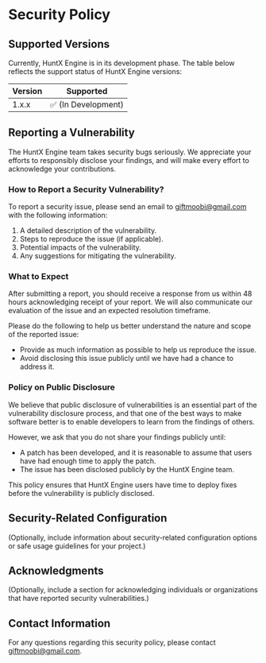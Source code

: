 # Security Policy

## Supported Versions

Currently, HuntX Engine is in its development phase. The table below reflects the support status of HuntX Engine versions:

| Version | Supported                           |
| ------- | ----------------------------------- |
| 1.x.x   | :white_check_mark: (In Development) |

## Reporting a Vulnerability

The HuntX Engine team takes security bugs seriously. We appreciate your efforts to responsibly disclose your findings, and will make every effort to acknowledge your contributions.

### How to Report a Security Vulnerability?

To report a security issue, please send an email to <giftmoobi@gmail.com> with the following information:

1. A detailed description of the vulnerability.
2. Steps to reproduce the issue (if applicable).
3. Potential impacts of the vulnerability.
4. Any suggestions for mitigating the vulnerability.

### What to Expect

After submitting a report, you should receive a response from us within 48 hours acknowledging receipt of your report. We will also communicate our evaluation of the issue and an expected resolution timeframe.

Please do the following to help us better understand the nature and scope of the reported issue:

- Provide as much information as possible to help us reproduce the issue.
- Avoid disclosing this issue publicly until we have had a chance to address it.

### Policy on Public Disclosure

We believe that public disclosure of vulnerabilities is an essential part of the vulnerability disclosure process, and that one of the best ways to make software better is to enable developers to learn from the findings of others.

However, we ask that you do not share your findings publicly until:

- A patch has been developed, and it is reasonable to assume that users have had enough time to apply the patch.
- The issue has been disclosed publicly by the HuntX Engine team.

This policy ensures that HuntX Engine users have time to deploy fixes before the vulnerability is publicly disclosed.

## Security-Related Configuration

(Optionally, include information about security-related configuration options or safe usage guidelines for your project.)

## Acknowledgments

(Optionally, include a section for acknowledging individuals or organizations that have reported security vulnerabilities.)

## Contact Information

For any questions regarding this security policy, please contact <giftmoobi@gmail.com>.
